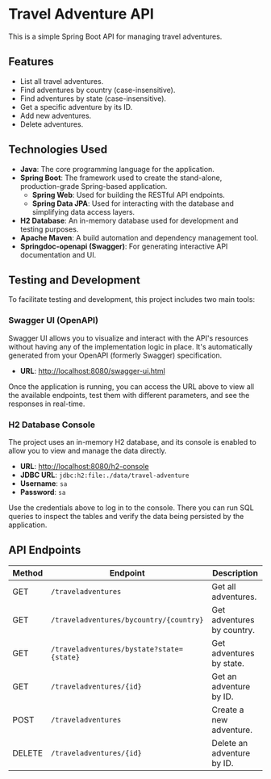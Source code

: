 # Travel Adventure API

This is a simple Spring Boot API for managing travel adventures.

## Features

*   List all travel adventures.
*   Find adventures by country (case-insensitive).
*   Find adventures by state (case-insensitive).
*   Get a specific adventure by its ID.
*   Add new adventures.
*   Delete adventures.

## Technologies Used

*   **Java**: The core programming language for the application.
*   **Spring Boot**: The framework used to create the stand-alone, production-grade Spring-based application.
    *   **Spring Web**: Used for building the RESTful API endpoints.
    *   **Spring Data JPA**: Used for interacting with the database and simplifying data access layers.
*   **H2 Database**: An in-memory database used for development and testing purposes.
*   **Apache Maven**: A build automation and dependency management tool.
*   **Springdoc-openapi (Swagger)**: For generating interactive API documentation and UI.

## Testing and Development

To facilitate testing and development, this project includes two main tools:

### Swagger UI (OpenAPI)

Swagger UI allows you to visualize and interact with the API's resources without having any of the implementation logic in place. It's automatically generated from your OpenAPI (formerly Swagger) specification.

*   **URL**: [http://localhost:8080/swagger-ui.html](http://localhost:8080/swagger-ui.html)

Once the application is running, you can access the URL above to view all the available endpoints, test them with different parameters, and see the responses in real-time.

### H2 Database Console

The project uses an in-memory H2 database, and its console is enabled to allow you to view and manage the data directly.

*   **URL**: [http://localhost:8080/h2-console](http://localhost:8080/h2-console)
*   **JDBC URL**: `jdbc:h2:file:./data/travel-adventure`
*   **Username**: `sa`
*   **Password**: `sa`

Use the credentials above to log in to the console. There you can run SQL queries to inspect the tables and verify the data being persisted by the application.

## API Endpoints

| Method | Endpoint                               | Description                |
|--------|----------------------------------------|----------------------------|
| GET    | `/traveladventures`                    | Get all adventures.        |
| GET    | `/traveladventures/bycountry/{country}`| Get adventures by country. |
| GET    | `/traveladventures/bystate?state={state}` | Get adventures by state.   |
| GET    | `/traveladventures/{id}`               | Get an adventure by ID.    |
| POST   | `/traveladventures`                    | Create a new adventure.    |
| DELETE | `/traveladventures/{id}`               | Delete an adventure by ID. |

